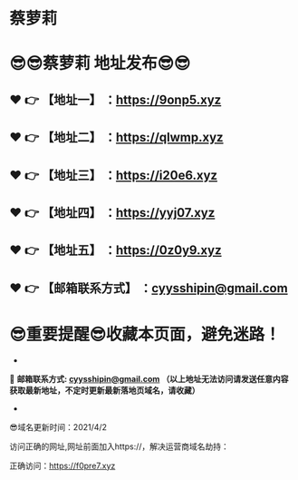 # 蔡萝莉
:sunglasses::sunglasses:蔡萝莉 地址发布:sunglasses::sunglasses:
==
:heart: :point_right: 【地址一】 ：https://9onp5.xyz
------
:heart: :point_right: 【地址二】 ：https://qlwmp.xyz
------
:heart: :point_right: 【地址三】 ：https://i20e6.xyz
------
:heart: :point_right: 【地址四】 ：https://yyj07.xyz
------
:heart: :point_right: 【地址五】 ：https://0z0y9.xyz
------
:heart: :point_right: 【邮箱联系方式】 ：cyysshipin@gmail.com
------
:sunglasses:重要提醒:sunglasses:收藏本页面，避免迷路！
==

-

:e-mail: __邮箱联系方式: cyysshipin@gmail.com （以上地址无法访问请发送任意内容获取最新地址，不定时更新最新落地页域名，请收藏）__

-

:sunglasses:域名更新时间：2021/4/2

访问正确的网址,网址前面加入https://，解决运营商域名劫持：

正确访问：https://f0pre7.xyz


